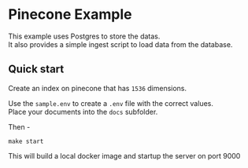 # Pinecone Example

This example uses Postgres to store the datas.  
It also provides a simple ingest script to load data from the database.  

## Quick start

Create an index on pinecone that has `1536` dimensions.  

Use the `sample.env` to create a `.env` file with the correct values.  
Place your documents into the `docs` subfolder.  

Then - 

```shell
make start
```

This will build a local docker image and startup the server on port 9000